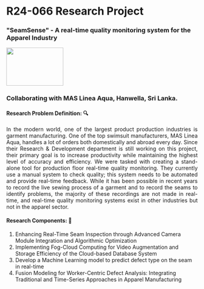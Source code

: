 # R24-066 Research Project
### "SeamSense" - A real-time quality monitoring system for the Apparel Industry
<img src="https://s3.amazonaws.com/batsman/MAS%20Linea%20Aqua_926dceff-fd45-4594-9c57-9daf0b8eff1e.JPG" height=100px width=150px/>

### Collaborating with MAS Linea Aqua, Hanwella, Sri Lanka.

#### Research Problem Definition: 🔍
<p align='justify'>In the modern world, one of the largest product production industries is garment manufacturing. One of the top swimsuit manufacturers, MAS Linea Aqua, handles a lot of orders both domestically and abroad every day. Since their Research & Development department is still working on this project, their primary goal is to increase productivity while maintaining the highest level of accuracy and efficiency. We were tasked with creating a stand-alone tool for production floor real-time quality monitoring. They currently use a manual system to check quality; this system needs to be automated and provide real-time feedback. While it has been possible in recent years to record the live sewing process of a garment and to record the seams to identify problems, the majority of these recordings are not made in real-time, and real-time quality monitoring systems exist in other industries but not in the apparel sector.</p>

#### Research Components: 👥
<ol>
  <li>Enhancing Real-Time Seam Inspection through Advanced Camera Module Integration and Algorithmic Optimization</li>
  <li>Implementing Fog-Cloud Computing for Video Augmentation and Storage Efficiency of the Cloud-based Database System</li>
  <li>Develop a Machine Learning model to predict defect type on the seam in real-time</li>
  <li>Fusion Modeling for Worker-Centric Defect Analysis: Integrating Traditional and Time-Series Approaches in Apparel Manufacturing</li>
</ol>
